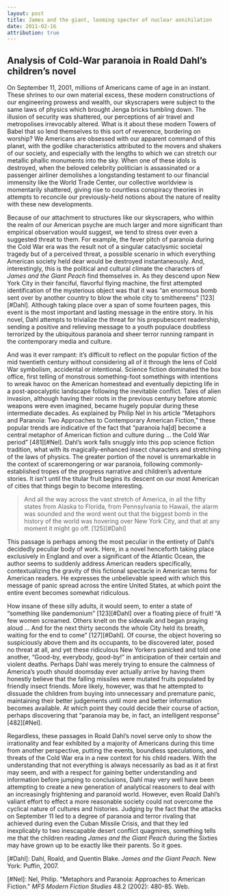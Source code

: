 ```yaml
---
layout: post
title: James and the giant, looming specter of nuclear annihilation
date: 2011-02-16
attribution: true
---
```

## Analysis of Cold-War paranoia in Roald Dahlʼs children’s novel

On September 11, 2001, millions of Americans came of age in an instant. These shrines to our own material excess, these modern constructions of our engineering prowess and wealth, our skyscrapers were subject to the same laws of physics which brought Jenga bricks tumbling down. The illusion of security was shattered, our perceptions of air travel and metropolises irrevocably altered. What is it about these modern Towers of Babel that so lend themselves to this sort of reverence, bordering on worship? We Americans are obsessed with our apparent command of this planet, with the godlike characteristics attributed to the movers and shakers of our society, and especially with the lengths to which we can stretch our metallic phallic monuments into the sky. When one of these idols is destroyed, when the beloved celebrity politician is assassinated or a passenger airliner demolishes a longstanding testament to our financial immensity like the World Trade Center, our collective worldview is momentarily shattered, giving rise to countless conspiracy theories in attempts to reconcile our previously-held notions about the nature of reality with these new developments.

Because of our attachment to structures like our skyscrapers, who within the realm of our American psyche are much larger and more significant than empirical observation would suggest, we tend to stress over even a suggested threat to them. For example, the fever pitch of paranoia during the Cold War era was the result not of a singular cataclysmic societal tragedy but of a perceived threat, a possible scenario in which everything American society held dear would be destroyed instantaneously. And, interestingly, this is the political and cultural climate the characters of *James and the Giant Peach* find themselves in. As they descend upon New York City in their fanciful, flavorful flying machine, the first attempted identification of the mysterious object was that it was “an enormous bomb sent over by another country to blow the whole city to smithereens” [123][#Dahl]. Although taking place over a span of some fourteen pages, this event is the most important and lasting message in the entire story. In his novel, Dahl attempts to trivialize the threat for his prepubescent readership, sending a positive and relieving message to a youth populace doubtless terrorized by the ubiquitous paranoia and sheer terror running rampant in the contemporary media and culture.

And was it ever rampant: itʼs difficult to reflect on the popular fiction of the mid twentieth century without considering all of it through the lens of Cold War symbolism, accidental or intentional. Science fiction dominated the box office, first telling of monstrous something-foot somethings with intentions to wreak havoc on the American homestead and eventually depicting life in a post-apocalyptic landscape following the inevitable conflict. Tales of alien invasion, although having their roots in the previous century before atomic weapons were even imagined, became hugely popular during these intermediate decades. As explained by Philip Nel in his article “Metaphors and Paranoia: Two Approaches to Contemporary American Fiction,” these popular trends are indicative of the fact that “paranoia ha\[d] become a central metaphor of American fiction and culture during ... the Cold War period” [481][#Nel]. Dahlʼs work falls snuggly into this pop science fiction tradition, what with its magically-enhanced insect characters and stretching of the laws of physics. The greater portion of the novel is unremarkable in the context of scaremongering or war paranoia, following commonly-established tropes of the progress narrative and childrenʼs adventure stories. It isnʼt until the titular fruit begins its descent on our most American of cities that things begin to become interesting.

> And all the way across the vast stretch of America, in all the fifty states from Alaska to Florida, from Pennsylvania to Hawaii, the alarm was sounded and the word went out that the biggest bomb in the history of the world was hovering over New York City, and that at any moment it might go off. [125][#Dahl]

This passage is perhaps among the most peculiar in the entirety of Dahlʼs decidedly peculiar body of work. Here, in a novel henceforth taking place exclusively in England and over a significant of the Atlantic Ocean, the author seems to suddenly address American readers specifically, contextualizing the gravity of this fictional spectacle in American terms for American readers. He expresses the unbelievable speed with which this message of panic spread across the entire United States, at which point the entire event becomes somewhat ridiculous.

How insane of these silly adults, it would seem, to enter a state of “something like pandemonium” [123][#Dahl] over a floating piece of fruit! “A few women screamed. Others knelt on the sidewalk and began praying aloud ... And for the next thirty seconds the whole City held its breath, waiting for the end to come” [127][#Dahl]. Of course, the object hovering so suspiciously above them and its occupants, to be discovered later, posed no threat at all, and yet these ridiculous New Yorkers panicked and told one another, “Good-by, everybody, good-by!” in anticipation of their certain and violent deaths. Perhaps Dahl was merely trying to ensure the calmness of Americaʼs youth should doomsday ever actually arrive by having them honestly believe that the falling missiles were mutated fruits populated by friendly insect friends. More likely, however, was that he attempted to dissuade the children from buying into unnecessary and premature panic, maintaining their better judgements until more and better information becomes available. At which point they could decide their course of action, perhaps discovering that “paranoia may be, in fact, an intelligent response” [482][#Nel].

Regardless, these passages in Roald Dahlʼs novel serve only to show the irrationality and fear exhibited by a majority of Americans during this time from another perspective, putting the events, boundless speculations, and threats of the Cold War era in a new context for his child readers. With the understanding that not everything is always necessarily as bad as it at first may seem, and with a respect for gaining better understanding and information before jumping to conclusions, Dahl may very well have been attempting to create a new generation of analytical reasoners to deal with an increasingly frightening and paranoid world. However, even Roald Dahlʼs valiant effort to effect a more reasonable society could not overcome the cyclical nature of cultures and histories. Judging by the fact that the attacks on September 11 led to a degree of paranoia and terror rivaling that achieved during even the Cuban Missile Crisis, and that they led inexplicably to two inescapable desert conflict quagmires, something tells me that the children reading *James and the Giant Peach* during the Sixties may have grown up to be exactly like their parents. So it goes.

[#Dahl]: Dahl, Roald, and Quentin Blake. *James and the Giant Peach*. New York: Puffin, 2007.

[#Nel]: Nel, Philip. "Metaphors and Paranoia: Approaches to American Fiction." *MFS Modern Fiction Studies* 48.2 (2002): 480-85. Web.